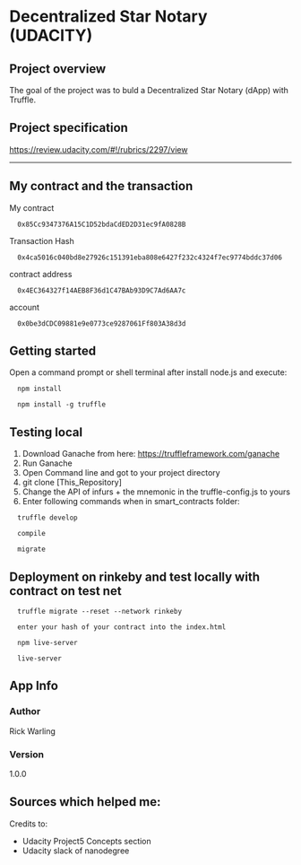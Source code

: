 
# Decentralized Star Notary (UDACITY)


## Project overview


The goal of the project was to buld a Decentralized Star Notary (dApp) with Truffle.

## Project specification

https://review.udacity.com/#!/rubrics/2297/view

---


## My contract and the transaction

My contract
```
  0x85Cc9347376A15C1D52bdaCdED2D31ec9fA0828B
```
Transaction Hash
```
  0x4ca5016c040bd8e27926c151391eba808e6427f232c4324f7ec9774bddc37d06
```
contract address
```
  0x4EC364327f14AEB8F36d1C47BAb93D9C7Ad6AA7c
```
account
```
  0x0be3dCDC09881e9e0773ce9287061Ff803A38d3d
```


## Getting started

Open a command prompt or shell terminal after install node.js and execute:

```
  npm install
```
```
  npm install -g truffle
```

## Testing local

1) Download Ganache from here: https://truffleframework.com/ganache
2) Run Ganache
3) Open Command line and got to your project directory
4) git clone [This_Repository]
5) Change the API of infurs + the mnemonic in the truffle-config.js to yours
5) Enter following commands when in smart_contracts folder:
```
  truffle develop
```
```
  compile
```
```
  migrate
```

## Deployment on rinkeby and test locally with contract on test net

```
  truffle migrate --reset --network rinkeby
```
```
  enter your hash of your contract into the index.html
```
```
  npm live-server
```
```
  live-server
```

## App Info

### Author

Rick Warling

### Version

1.0.0

## Sources which helped me:

Credits to:

- Udacity Project5 Concepts section
- Udacity slack of nanodegree
